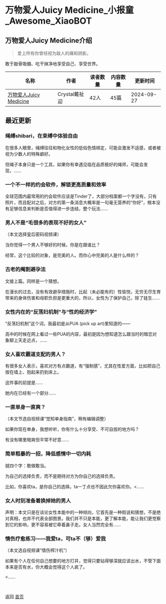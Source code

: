 # 万物爱人Juicy Medicine_小报童_Awesome_XiaoBOT

## 万物爱人Juicy Medicine介绍
> 爱上所有你曾经视为敌人的痛和阴影。    
    
敢于敲骨吸髓、吃干抹净地享受自己、享受世界。  
  


|名称|作者|读者数量|内容数量|更新时间|
|---|---|---|---|---|
|[万物爱人Juicy Medicine](https://xiaobot.net/p/juicymedicine?refer=0b133df9-27dc-423b-8101-639049001c13)|Crystal戴祉迎|42人|45篇|2024-09-27|

## 最近更新
### 绳缚shibari，在束缚中体验自由

在很多人眼里，绳缚往往和物化女性的低俗色情绑定，可能会激发不适感，或者被视为少数人的特殊癖好。

但绳子本身只是一个工具，如果你有幸遇见临在品质极好的绳师，可能会发现，......

### 一个不一样的约会软件，解锁更高质量和效率

全球范围内最常用的约会软件应该是Tinder了，大部分档案都一个字没有，只有照片，而且配对之后，对方的第一条消息大概率是一句毫无营养的“你好”，根本没有足够信息来判断是否值得进一步连结，整个玩法......

### 男人不是“毛很多的表现不好的女人”

（本文选择皇后密码视频课）

当你觉得一个男人不够好的时候，你是在跟谁比？

经常，这个比较的对象，是完美的人。而你心中完美的人是什么样的？

### 古老的阉割避孕法

文接上篇。同样是一个猜想。

在漫长的过去，没有有效避孕措施时，比起（未必能有的）性愉悦，无穷无尽生育带来的身体伤害和母职负担是更重大的，所以，女性为了保护自己，除了娃生......

### 女性内在的“反荡妇机制”与“性的经济学”

“反荡妇机制”这个词，我最初是从PUA (pick up art)里知道的——

高中的时候在网上看过一些PUA的内容，最初是因为想知道怎么跟当时的暗恋对象聊上天走近点，......

### 女人喜欢霸道支配的男人？

有很多女人表示，喜欢对方有点霸道，有“强制感”，尤其在性爱方面，比如把自己按在墙上、抱起来扔到床上。

这件事的前提是……

她内在已经有一个部分......

### 一直单身一直爽？

（本文节选自视频课“觉知单身指南”，稍有编辑调整）

如果你现在单身，我想听听，你有什么十分享受、不可自拔的地方吗？

有没有哪里暗爽但平常不好意......

### 简单粗暴的一招，降低感情中一切内耗

就四个字：敢做敢当。

为自己的选择负责，而不是期待对方为你自己的选择负责。

比如，你喜欢ta，是你自己的选择。ta一丁点也不因此欠你喜欢你。<......

### 女人时刻准备着换掉她的男人

声明：本文只是在谈论女性本能中的一种倾向，它首先是一种假说和猜想，不是绝对真相，也并不代表全部图景。我们并不只是本能，更了解本能，能让我们更觉察到它的影响，更不容易被它牵着鼻子走。女人当然完全有......

### 情伤疗愈练习——我爱ta，可ta不（够）爱我

（本文选自视频课“情伤榨汁机”）

如果有个人在任何自己想要的地方打井，觉得只要钻得够深就应该出水，不管下面本来是否有水，你大概会觉得这个人疯了。

<......


<a href="https://github.com/Reno9527/awesome-xiaobot" style="color: white; text-decoration: none;">awesome-xiaobot</a>

返回 [首页](../README.md)

